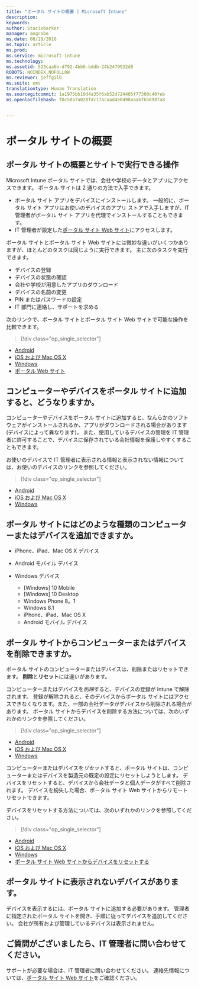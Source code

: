 ```yaml
---
title: "ポータル サイトの概要 | Microsoft Intune"
description: 
keywords: 
author: Staciebarker
manager: angrobe
ms.date: 08/29/2016
ms.topic: article
ms.prod: 
ms.service: microsoft-intune
ms.technology: 
ms.assetid: 523caa6b-d792-4bb6-bddb-24b2479932d8
ROBOTS: NOINDEX,NOFOLLOW
ms.reviewer: jeffgilb
ms.suite: ems
translationtype: Human Translation
ms.sourcegitcommit: 1a1975bb10d4a35f6ab52d724405f77300c40feb
ms.openlocfilehash: f0c50a7a028fdc17acaad4e0498aaabfb58987a8


---
```


# ポータル サイトの概要

## ポータル サイトの概要とサイトで実行できる操作
Microsoft Intune ポータル サイトでは、会社や学校のデータとアプリにアクセスできます。 ポータル サイトは 2 通りの方法で入手できます。

- ポータル サイト アプリをデバイスにインストールします。 一般的に、ポータル サイト アプリはお使いのデバイスのアプリ ストアで入手しますが、IT 管理者がポータル サイト アプリを代理でインストールすることもできます。
- IT 管理者が設定した[ポータル サイト Web サイト](http://portal.manage.microsoft.com)にアクセスします。

ポータル サイトとポータル サイト Web サイトには微妙な違いがいくつかありますが、ほとんどのタスクは同じように実行できます。 主に次のタスクを実行できます。

- デバイスの登録
- デバイスの状態の確認
- 会社や学校が用意したアプリのダウンロード
- デバイスの名前の変更
- PIN またはパスワードの設定
- IT 部門に連絡し、サポートを求める

次のリンクで、ポータル サイトとポータル サイト Web サイトで可能な操作を比較できます。

> [!div class="op_single_selector"]
- [Android](using-your-android-device-with-intune.md)
- [iOS および Mac OS X](using-your-ios-or-mac-os-x-device-with-intune.md)
- [Windows](using-your-windows-device-with-intune.md)
- [ポータル Web サイト](using-the-intune-company-portal-website.md)

## コンピューターやデバイスをポータル サイトに追加すると、どうなりますか。
コンピューターやデバイスをポータル サイトに追加すると、なんらかのソフトウェアがインストールされるか、アプリがダウンロードされる場合があります (デバイスによって異なります)。  また、使用しているデバイスの管理を IT 管理者に許可することで、デバイスに保存されている会社情報を保護しやすくすることもできます。

お使いのデバイスで IT 管理者に表示される情報と表示されない情報については、お使いのデバイスのリンクを参照してください。

> [!div class="op_single_selector"]
- [Android](what-happens-if-you-install-the-company-portal-app-and-enroll-your-device-in-intune-android.md)
- [iOS および Mac OS X](what-happens-if-you-install-the-company-portal-app-and-enroll-your-device-in-intune-ios.md)
- [Windows](what-can-your-it-administrator-see-when-you-enroll-your-device-in-intune-windows.md)

## ポータル サイトにはどのような種類のコンピューターまたはデバイスを追加できますか。

-   iPhone、iPad、Mac OS X デバイス

-   Android モバイル デバイス

-   Windows デバイス
    -   [Windows] 10 Mobile
    -   [Windows] 10 Desktop
    -   Windows Phone 8。1
    -   Windows 8.1
    -   iPhone、iPad、Mac OS X
    -   Android モバイル デバイス


## ポータル サイトからコンピューターまたはデバイスを削除できますか。
ポータル サイトのコンピューターまたはデバイスは、削除またはリセットできます。 **削除**と**リセット**には違いがあります。

コンピューターまたはデバイスを*削除*すると、デバイスの登録が Intune で解除されます。 登録が解除されると、そのデバイスからポータル サイトにはアクセスできなくなります。また、一部の会社データがデバイスから削除される場合があります。 ポータル サイトからデバイスを削除する方法については、次のいずれかのリンクを参照してください。

> [!div class="op_single_selector"]
- [Android](unenroll-your-device-from-intune-android.md)
- [iOS および Mac OS X](unenroll-your-device-from-intune-ios.md)
- [Windows](unenroll-your-device-from-intune-windows.md)

コンピューターまたはデバイスを*リセット*すると、ポータル サイトは、コンピューターまたはデバイスを製造元の既定の設定にリセットしようとします。 デバイスをリセットすると、デバイスから会社データと個人データがすべて削除されます。 デバイスを紛失した場合、ポータル サイト Web サイトからリモート リセットできます。

デバイスをリセットする方法については、次のいずれかのリンクを参照してください。

> [!div class="op_single_selector"]
- [Android](reset-erase-your-lost-or-stolen-device-android.md)
- [iOS および Mac OS X](reset-erase-your-lost-or-stolen-device-ios.md)
- [Windows](reset-erase-your-lost-or-stolen-device-windows.md)
- [ポータル サイト Web サイトからデバイスをリセットする](reset-your-device-cpwebsite.md)

## ポータル サイトに表示されないデバイスがあります。
デバイスを表示するには、ポータル サイトに追加する必要があります。 管理者に指定されたポータル サイトを開き、手順に従ってデバイスを追加してください。 会社が所有および管理しているデバイスは表示されません。

## ご質問がございましたら、IT 管理者に問い合わせてください。
サポートが必要な場合は、IT 管理者に問い合わせてください。 連絡先情報については、[ポータル サイト Web サイト](http://portal.manage.microsoft.com)をご確認ください。



<!--HONumber=Oct16_HO2-->


